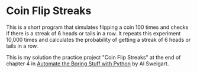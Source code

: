 # Coin Flip Streaks

This is a short program that simulates flipping a coin 100 times and checks if there is a streak of 6 heads or tails in a row. It repeats this experiment 10,000 times and calculates the probability of getting a streak of 6 heads or tails in a row.

This is my solution the practice project "Coin Flip Streaks" at the end of chapter 4 in [Automate the Boring Stuff with Python](https://automatetheboringstuff.com/2e/chapter4/) by Al Sweigart.